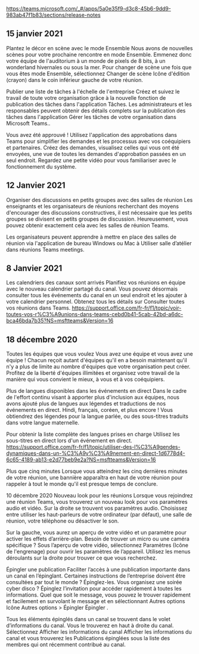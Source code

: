 https://teams.microsoft.com/_#/apps/5a0e35f9-d3c8-45b6-9dd9-983ab47f1b83/sections/release-notes

## 15 janvier 2021
Plantez le décor en scène avec le mode Ensemble
Nous avons de nouvelles scènes pour votre prochaine rencontre en mode Ensemble. Emmenez donc votre équipe de l'auditorium à un monde de pixels de 8 bits, à un wonderland hivernales ou sous la mer. Pour changer de scène une fois que vous êtes mode Ensemble, sélectionnez Changer de scène  Icône d'édition (crayon)  dans le coin inférieur gauche de votre réunion.

Publier une liste de tâches à l'échelle de l'entreprise
Créez et suivez le travail de toute votre organisation grâce à la nouvelle fonction de publication des tâches dans l'application Tâches. Les administrateurs et les responsables peuvent obtenir des détails complets sur la publication des tâches dans l'application Gérer les tâches de votre organisation dans Microsoft Teams..

Vous avez été approuvé !
Utilisez l'application des approbations dans Teams pour simplifier les demandes et les processus avec vos coéquipiers et partenaires. Créez des demandes, visualisez celles qui vous ont été envoyées, une vue de toutes les demandes d'approbation passées en un seul endroit. Regardez une petite vidéo pour vous familiariser avec le fonctionnement du système.

## 12 Janvier 2021
Organiser des discussions en petits groupes avec des salles de réunion
Les enseignants et les organisateurs de réunions recherchant des moyens d'encourager des discussions constructives, il est nécessaire que les petits groupes se divisent en petits groupes de discussion. Heureusement, vous pouvez obtenir exactement cela avec les salles de réunion Teams.

Les organisateurs peuvent apprendre à mettre en place des salles de réunion via l'application de bureau Windows ou Mac à Utiliser salle d’atélier dans réunions Teams meetings.

## 8 Janvier 2021
Les calendriers des canaux sont arrivés
Planifiez vos réunions en équipe avec le nouveau calendrier partagé du canal. Vous pouvez désormais consulter tous les événements du canal en un seul endroit et les ajouter à votre calendrier personnel. Obtenez tous les détails sur Consulter toutes vos réunions dans Teams.
https://support.office.com/fr-fr/f1/topic/voir-toutes-vos-r%C3%A9unions-dans-teams-cebd0b41-5cab-42bd-a6dc-bca46bda7b35?NS=msftteams&Version=16

## 18 décembre 2020
Toutes les équipes que vous voulez
Vous avez une équipe et vous avez une équipe ! Chacun reçoit autant d'équipes qu'il en a besoin maintenant qu'il n'y a plus de limite au nombre d'équipes que votre organisation peut créer. Profitez de la liberté d'équipes illimitées et organisez votre travail de la manière qui vous convient le mieux, à vous et à vos coéquipiers.

Plus de langues disponibles dans les événements en direct
Dans le cadre de l'effort continu visant à apporter plus d'inclusion aux équipes, nous avons ajouté plus de langues aux légendes et traductions de nos événements en direct. Hindi, français, coréen, et plus encore ! Vous obtiendrez des légendes pour la langue parlée, ou des sous-titres traduits dans votre langue maternelle. 

Pour obtenir la liste complète des langues prises en charge Utilisez les sous-titres en direct lors d'un événement en direct. https://support.office.com/fr-fr/f1/topic/utiliser-des-l%C3%A9gendes-dynamiques-dans-un-%C3%A9v%C3%A9nement-en-direct-1d6778d4-6c65-4189-ab13-e2d77beb9e2a?NS=msftteams&Version=16

Plus que cinq minutes
Lorsque vous atteindrez les cinq dernières minutes de votre réunion, une bannière apparaîtra en haut de votre réunion pour rappeler à tout le monde qu'il est presque temps de conclure.

10 décembre 2020
Nouveau look pour les réunions
Lorsque vous rejoindrez une réunion Teams, vous trouverez un nouveau look pour vos paramètres audio et vidéo. Sur la droite se trouvent vos paramètres audio. Choisissez entre utiliser les haut-parleurs de votre ordinateur (par défaut), une salle de réunion, votre téléphone ou désactiver le son.

Sur la gauche, vous aurez un aperçu de votre vidéo et un paramètre pour activer les effets d’arrière-plan. Besoin de trouver un micro ou une caméra spécifique ? Sous l’aperçu de votre vidéo, sélectionnez Paramètres (Icône de l'engrenage) pour ouvrir les paramètres de l’appareil. Utilisez les menus déroulants sur la droite pour trouver ce que vous recherchez.

Épingler une publication
Faciliter l’accès à une publication importante dans un canal en l’épinglant.  Certaines instructions de l’entreprise doivent être consultées par tout le monde ? Épinglez-les. Vous organisez une soirée cyber disco ? Épinglez l’invitation pour accéder rapidement à toutes les informations. Quel que soit le message, vous pouvez le trouver rapidement et facilement en survolant le message et en sélectionnant Autres options  Icône Autres options  > Épingler  Épingler .

Tous les éléments épinglés dans un canal se trouvent dans le volet d’informations du canal. Vous le trouverez en haut à droite du canal. Sélectionnez Afficher les informations du canal  Afficher les informations du canal  et vous trouverez les Publications épinglées sous la liste des membres qui ont récemment contribué au canal.
